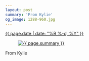 ```yaml
---
layout: post
summary: 'From Kylie'
og_image: 1288-960.jpg
---
```


<div class="post">
 <time>
  <a href="/1288">
   {{ page.date | date: "%B %-d, %Y" }}
  </a>
 </time>
 <a href="/1288">
  <figure data-taken="2/2/2021">
   <img alt="{{ page.summary }}" sizes="(min-width: 700px) 50vw, calc(100vw - 2rem)" src="{{ site.assets_url }}/1288-480.jpg" srcset="{{ site.assets_url }}/1288-240.jpg 240w, {{ site.assets_url }}/1288-480.jpg 480w, {{ site.assets_url }}/1288-720.jpg 720w, {{ site.assets_url }}/1288-960.jpg 960w"/>
  </figure>
 </a>
 <span>
  From Kylie
 </span>
</div>
